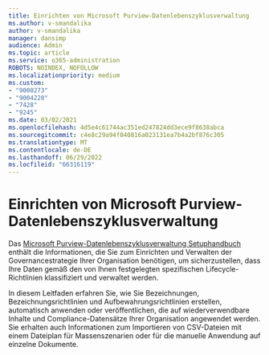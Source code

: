 ```yaml
---
title: Einrichten von Microsoft Purview-Datenlebenszyklusverwaltung
ms.author: v-smandalika
author: v-smandalika
manager: dansimp
audience: Admin
ms.topic: article
ms.service: o365-administration
ROBOTS: NOINDEX, NOFOLLOW
ms.localizationpriority: medium
ms.custom:
- "9000273"
- "9004220"
- "7428"
- "9245"
ms.date: 03/02/2021
ms.openlocfilehash: 4d5e4c61744ac351ed247824dd3ece9f8638abca
ms.sourcegitcommit: c4e8c29a94f840816a023131ea7b4a2bf876c305
ms.translationtype: MT
ms.contentlocale: de-DE
ms.lasthandoff: 06/29/2022
ms.locfileid: "66316119"
---
```

# <a name="set-up-microsoft-purview-data-lifecycle-management"></a>Einrichten von Microsoft Purview-Datenlebenszyklusverwaltung

Das [Microsoft Purview-Datenlebenszyklusverwaltung Setuphandbuch](https://go.microsoft.com/fwlink/?linkid=2146529) enthält die Informationen, die Sie zum Einrichten und Verwalten der Governancestrategie Ihrer Organisation benötigen, um sicherzustellen, dass Ihre Daten gemäß den von Ihnen festgelegten spezifischen Lifecycle-Richtlinien klassifiziert und verwaltet werden.

In diesem Leitfaden erfahren Sie, wie Sie Bezeichnungen, Bezeichnungsrichtlinien und Aufbewahrungsrichtlinien erstellen, automatisch anwenden oder veröffentlichen, die auf wiederverwendbare Inhalte und Compliance-Datensätze Ihrer Organisation angewendet werden. Sie erhalten auch Informationen zum Importieren von CSV-Dateien mit einem Dateiplan für Massenszenarien oder für die manuelle Anwendung auf einzelne Dokumente.
